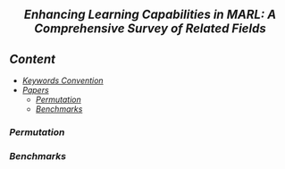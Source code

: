 <div align="center">
  <h2><i>Enhancing Learning Capabilities in MARL: A Comprehensive Survey of Related Fields</h2> 
</div>

## Content

- [Keywords Convention](#keywords-convention)
- [Papers](#papers)
  - [Permutation](#Permutation)
  - [Benchmarks](#benchmarks)

### Permutation

### Benchmarks
